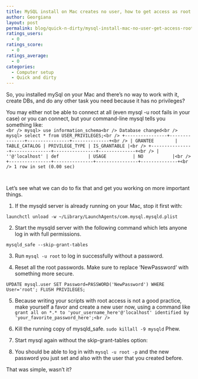 ```yaml
---
title: MySQL install on Mac creates no user, how to get access as root
author: Georgiana
layout: post
permalink: blog/quick-n-dirty/mysql-install-mac-no-user-get-access-root/
ratings_users:
  - 0
ratings_score:
  - 0
ratings_average:
  - 0
categories:
  - Computer setup
  - Quick and dirty
---
```

So, you installed mySql on your Mac and there&#8217;s no way to work with it, create DBs, and do any other task you need because it has no privileges?

You may either not be able to connect at all (even mysql -u root fails in your case) or you can connect, but your command-line mysql tells you something like:  
`<br />
mysql> use information_schema<br />
Database changed<br />
mysql> select * from USER_PRIVILEGES;<br />
+----------------+---------------+----------------+--------------+<br />
| GRANTEE        | TABLE_CATALOG | PRIVILEGE_TYPE | IS_GRANTABLE |<br />
+----------------+---------------+----------------+--------------+<br />
| ''@'localhost' | def           | USAGE          | NO           |<br />
+----------------+---------------+----------------+--------------+<br />
1 row in set (0.00 sec)`

` `

Let&#8217;s see what we can do to fix that and get you working on more important things.

1. If the mysqld server is already running on your Mac, stop it first with:

`launchctl unload -w ~/Library/LaunchAgents/com.mysql.mysqld.plist`

2. Start the mysqld server with the following command which lets anyone log in with full permissions.

`mysqld_safe --skip-grant-tables`

3. Run `mysql -u root` to log in successfully without a password.

4. Reset all the root passwords. Make sure to replace &#8216;NewPassword&#8217; with something more secure.

`UPDATE mysql.user SET Password=PASSWORD('NewPassword') WHERE User='root'; FLUSH PRIVILEGES;`

5. Because writing your scripts with root access is not a good practice, make yourself a favor and create a new user now, using a command like  
`grant all on *.* to 'your_username_here'@'localhost' identified by 'your_favorite_password_here';<br />
`  
6. Kill the running copy of mysqld_safe. `sudo killall -9 mysqld` Phew.

7. Start mysql again without the skip-grant-tables option:

8. You should be able to log in with `mysql -u root -p` and the new password you just set and also with the user that you created before.

That was simple, wasn&#8217;t it?
